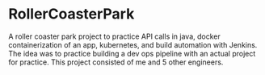 # RollerCoasterPark
A roller coaster park project to practice API calls in java, docker containerization of an app, kubernetes, and build automation with Jenkins.
The idea was to practice building a dev ops pipeline with an actual project for practice. This project consisted of me and 5 other engineers.
